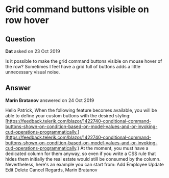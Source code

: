 # Grid command buttons visible on row hover

## Question

**Dat** asked on 23 Oct 2019

Is it possible to make the grid command buttons visible on mouse hover of the row? Sometimes I feel have a grid full of buttons adds a little unnecessary visual noise.

## Answer

**Marin Bratanov** answered on 24 Oct 2019

Hello Patrick, When the following feature becomes available, you will be able to define your custom buttons with the desired styling: [https://feedback.telerik.com/blazor/1422740-conditional-command-buttons-shown-on-condition-based-on-model-values-and-or-invoking-cud-operations-programmatically.](https://feedback.telerik.com/blazor/1422740-conditional-command-buttons-shown-on-condition-based-on-model-values-and-or-invoking-cud-operations-programmatically.) At the moment, you must have a dedicated column for them anyway, so even if you write a CSS rule that hides them initially the real estate would still be consumed by the column. Nevertheless, here's an example you can start from: <style>.k-grid tbody tr.k-button. OnlyHover { display:none;
}.k-grid tbody tr:hover.k-button. OnlyHover { display:inline-flex;
} </style> <TelerikGrid Data=@MyData EditMode="@GridEditMode.Inline" Pageable="true" Height="500px" OnUpdate="@UpdateHandler" OnEdit="@EditHandler" OnDelete="@DeleteHandler" OnCreate="@CreateHandler" OnCancel="@CancelHandler"> <GridToolBar> <GridCommandButton Command="Add" Icon="add"> Add Employee </GridCommandButton> </GridToolBar> <GridColumns> <GridColumn Field=@nameof(SampleData.ID) Title="ID" Editable="false" /> <GridColumn Field=@nameof(SampleData.Name) Title="Name" /> <GridCommandColumn> <GridCommandButton Class="OnlyHover" Command="Save" Icon="save" ShowInEdit="true"> Update </GridCommandButton> <GridCommandButton Class="OnlyHover" Command="Edit" Icon="edit"> Edit </GridCommandButton> <GridCommandButton Class="OnlyHover" Command="Delete" Icon="delete"> Delete </GridCommandButton> <GridCommandButton Class="OnlyHover" Command="Cancel" Icon="cancel" ShowInEdit="true"> Cancel </GridCommandButton> </GridCommandColumn> </GridColumns> </TelerikGrid> Regards, Marin Bratanov
